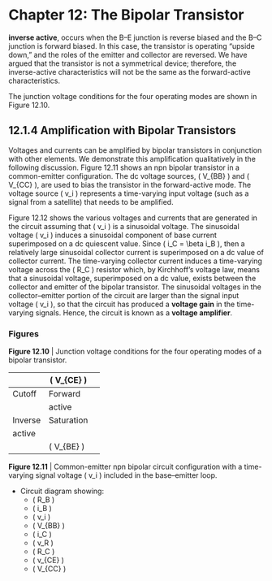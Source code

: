 # Chapter 12: The Bipolar Transistor

**inverse active**, occurs when the B–E junction is reverse biased and the B–C junction is forward biased. In this case, the transistor is operating “upside down,” and the roles of the emitter and collector are reversed. We have argued that the transistor is not a symmetrical device; therefore, the inverse-active characteristics will not be the same as the forward-active characteristics.

The junction voltage conditions for the four operating modes are shown in Figure 12.10.

## 12.1.4 Amplification with Bipolar Transistors

Voltages and currents can be amplified by bipolar transistors in conjunction with other elements. We demonstrate this amplification qualitatively in the following discussion. Figure 12.11 shows an npn bipolar transistor in a common-emitter configuration. The dc voltage sources, \( V_{BB} \) and \( V_{CC} \), are used to bias the transistor in the forward-active mode. The voltage source \( v_i \) represents a time-varying input voltage (such as a signal from a satellite) that needs to be amplified.

Figure 12.12 shows the various voltages and currents that are generated in the circuit assuming that \( v_i \) is a sinusoidal voltage. The sinusoidal voltage \( v_i \) induces a sinusoidal component of base current superimposed on a dc quiescent value. Since \( i_C = \beta i_B \), then a relatively large sinusoidal collector current is superimposed on a dc value of collector current. The time-varying collector current induces a time-varying voltage across the \( R_C \) resistor which, by Kirchhoff’s voltage law, means that a sinusoidal voltage, superimposed on a dc value, exists between the collector and emitter of the bipolar transistor. The sinusoidal voltages in the collector–emitter portion of the circuit are larger than the signal input voltage \( v_i \), so that the circuit has produced a **voltage gain** in the time-varying signals. Hence, the circuit is known as a **voltage amplifier**.

### Figures

**Figure 12.10** | Junction voltage conditions for the four operating modes of a bipolar transistor.

|            | \( V_{CE} \) |            |
|------------|--------------|------------|
| Cutoff     | Forward      |            |
|            | active       |            |
| Inverse    | Saturation   |            |
| active     |              |            |
|            | \( V_{BE} \) |            |

**Figure 12.11** | Common-emitter npn bipolar circuit configuration with a time-varying signal voltage \( v_i \) included in the base–emitter loop.

- Circuit diagram showing:
  - \( R_B \)
  - \( i_B \)
  - \( v_i \)
  - \( V_{BB} \)
  - \( i_C \)
  - \( v_R \)
  - \( R_C \)
  - \( v_{CE} \)
  - \( V_{CC} \)